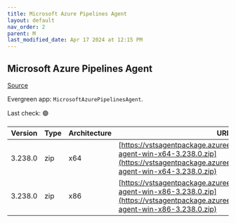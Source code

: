 ```yaml
---
title: Microsoft Azure Pipelines Agent
layout: default
nav_order: 2
parent: M
last_modified_date: Apr 17 2024 at 12:15 PM
---
```


## Microsoft Azure Pipelines Agent

[Source](https://learn.microsoft.com/en-au/azure/devops/pipelines/agents/agents)

Evergreen app: `MicrosoftAzurePipelinesAgent`. 

Last check: 🟢

| Version | Type | Architecture | URI                                                                                                                                                                        |
| ------- | ---- | ------------ | -------------------------------------------------------------------------------------------------------------------------------------------------------------------------- |
| 3.238.0 | zip  | x64          | [https://vstsagentpackage.azureedge.net/agent/3.238.0/vsts-agent-win-x64-3.238.0.zip](https://vstsagentpackage.azureedge.net/agent/3.238.0/vsts-agent-win-x64-3.238.0.zip) |
| 3.238.0 | zip  | x86          | [https://vstsagentpackage.azureedge.net/agent/3.238.0/vsts-agent-win-x86-3.238.0.zip](https://vstsagentpackage.azureedge.net/agent/3.238.0/vsts-agent-win-x86-3.238.0.zip) |
